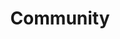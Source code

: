 ---
title: "Community"
description: "From successful entrepreneurs to VCs to the brightest UC Berkeley students, the Build The Future community goes beyond a network of people but is one that pushes each other to do more and build a better version of yourself."
layout: community
dark: true
---